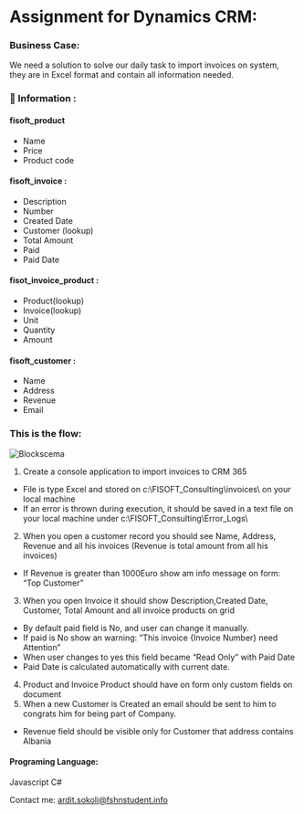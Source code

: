 # Assignment for Dynamics CRM:

### Business Case: 
We need a solution to solve our daily task to import invoices on system, they are in Excel format and contain all information needed.
### 📕 Information :
#### fisoft_product
- Name
- Price
- Product code
#### fisoft_invoice :
- Description
- Number
- Created Date
- Customer (lookup)
- Total Amount
- Paid
- Paid Date
#### fisot_invoice_product :
- Product(lookup)
- Invoice(lookup)
- Unit
- Quantity
- Amount
#### fisoft_customer :
- Name
- Address
- Revenue
- Email 

### This is the flow: 

![Blockscema](../../tree/master/img/bllokskema.png)

1. Create a console application to import invoices to CRM 365
- File is type Excel and stored on c:\FISOFT_Consulting\invoices\  on your local machine
- If an error is thrown during execution, it should be saved in a text file on your local machine under c:\FISOFT_Consulting\Error_Logs\  
2. When you open a customer record you should see Name, Address, Revenue and all his invoices (Revenue is total amount from all his invoices)
- If Revenue is greater than 1000Euro show am info message on form: “Top Customer”
3. When you open Invoice it should show Description,Created Date, Customer, Total Amount and all invoice products on grid 
- By default paid field is No, and user can change it manually.
- If paid is No show an warning: ”This invoice {Invoice Number} need Attention”
- When user changes to yes this field became “Read Only” with  Paid Date
- Paid Date is calculated automatically with current date.
4. Product and Invoice Product should have on form only custom fields on document
5. When a new Customer is Created an email should be sent to him to congrats him for being part of Company.
- Revenue field should be visible only for Customer that address contains Albania

#### Programing Language:
Javascript
C#

Contact me:  [ardit.sokoli@fshnstudent.info](mailto:ardit.sokoli@ap.edu.al?subject=[GitHub]%20Source%20Han%20Sans)
